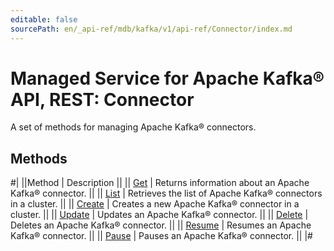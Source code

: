 ```yaml
---
editable: false
sourcePath: en/_api-ref/mdb/kafka/v1/api-ref/Connector/index.md
---
```


# Managed Service for Apache Kafka® API, REST: Connector

A set of methods for managing Apache Kafka® connectors.

## Methods

#|
||Method | Description ||
|| [Get](get.md) | Returns information about an Apache Kafka® connector. ||
|| [List](list.md) | Retrieves the list of Apache Kafka® connectors in a cluster. ||
|| [Create](create.md) | Creates a new Apache Kafka® connector in a cluster. ||
|| [Update](update.md) | Updates an Apache Kafka® connector. ||
|| [Delete](delete.md) | Deletes an Apache Kafka® connector. ||
|| [Resume](resume.md) | Resumes an Apache Kafka® connector. ||
|| [Pause](pause.md) | Pauses an Apache Kafka® connector. ||
|#